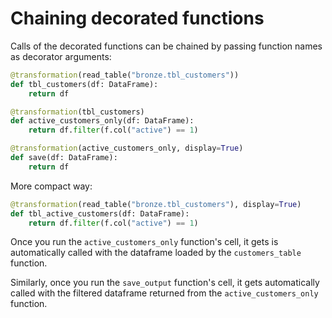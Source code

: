 # Chaining decorated functions

Calls of the decorated functions can be chained by passing function names as decorator arguments:

```python
@transformation(read_table("bronze.tbl_customers"))
def tbl_customers(df: DataFrame):
    return df
```
```python
@transformation(tbl_customers)
def active_customers_only(df: DataFrame):
    return df.filter(f.col("active") == 1)
```
```python
@transformation(active_customers_only, display=True)
def save(df: DataFrame):
    return df
```

More compact way:

```python
@transformation(read_table("bronze.tbl_customers"), display=True)
def tbl_active_customers(df: DataFrame):
    return df.filter(f.col("active") == 1)
```

Once you run the `active_customers_only` function's cell, it gets is automatically called with the dataframe loaded by the `customers_table` function.

Similarly, once you run the `save_output` function's cell, it gets automatically called with the filtered dataframe returned from the `active_customers_only` function.

